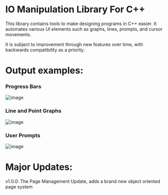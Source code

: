 # IO Manipulation Library For C++
This library contains tools to make designing programs in C++ easier. It automates various UI elements such as graphs, lines, prompts, and cursor movements.

It is subject to improvement through new features over time, with backwards compatibility as a priority.

# Output examples:
### Progress Bars
![image](https://github.com/user-attachments/assets/364dac3a-61de-4ee7-9912-90bfd9f6e4f2)

### Line and Point Graphs
![image](https://github.com/user-attachments/assets/12c817c7-8632-4e6e-a7d9-abdc789e9231)

### User Prompts
![image](https://github.com/user-attachments/assets/42483bde-10ae-46c5-92cc-e2238560326f)
	
# Major Updates:
v1.0.0: The Page Management Update, adds a brand new object oriented page system
